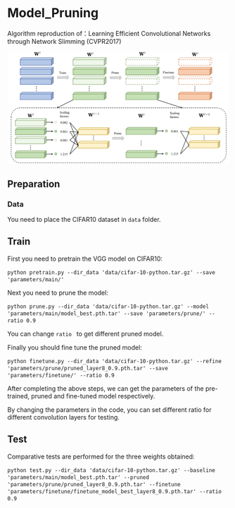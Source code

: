 # Model_Pruning

Algorithm reproduction of：Learning Efficient Convolutional Networks through Network Slimming (CVPR2017)


![](./assets/pruning.png)

## Preparation

### Data

You need to place the CIFAR10 dataset in `data` folder.

## Train

First you need to pretrain the VGG model on CIFAR10:

```shell
python pretrain.py --dir_data 'data/cifar-10-python.tar.gz' --save 'parameters/main/'
```

Next you need to prune the model:

```shell
python prune.py --dir_data 'data/cifar-10-python.tar.gz' --model 'parameters/main/model_best.pth.tar' --save 'parameters/prune/' --ratio 0.9
```

You can change `ratio `  to get different pruned model.

Finally you should fine tune the pruned model:

```shell
python finetune.py --dir_data 'data/cifar-10-python.tar.gz' --refine 'parameters/prune/pruned_layer8_0.9.pth.tar' --save 'parameters/finetune/' --ratio 0.9
```

After completing the above steps, we can get the parameters of the pre-trained, pruned and fine-tuned model respectively.

By changing the parameters in the code, you can set different ratio for different convolution layers for testing.

## Test

Comparative tests are performed for the three weights obtained:

```shell
python test.py --dir_data 'data/cifar-10-python.tar.gz' --baseline 'parameters/main/model_best.pth.tar' --pruned 'parameters/prune/pruned_layer8_0.9.pth.tar' --finetune 'parameters/finetune/finetune_model_best_layer8_0.9.pth.tar' --ratio 0.9
```



























